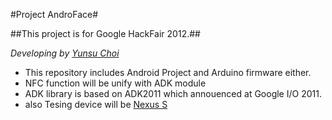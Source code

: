 #Project AndroFace#


##This project is for Google HackFair 2012.##

*Developing by [Yunsu Choi](mailto:goodbye.tigris@gmail.com "Yunsu Choi")*

- This repository includes Android Project and Arduino firmware either.
- NFC function will be unify with ADK module
- ADK library is based on ADK2011 which annouenced at Google I/O 2011.
- also Tesing device will be [Nexus S](http://en.wikipedia.org/wiki/Nexus_s)
